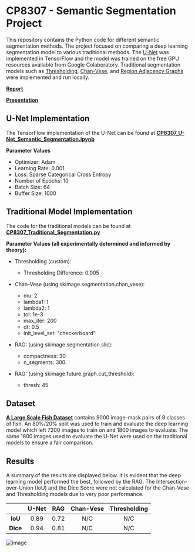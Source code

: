 # CP8307 - Semantic Segmentation Project
This repository contains the Python code for different semantic segmentation methods. The project focused on comparing a deep learning segmentation model to various traditional methods. The [U-Net](https://arxiv.org/abs/1505.04597) was implemented in TensorFlow and the model was trained on the free GPU resources available from Google Colaboratory. Traditional segmentation models such as [Thresholding](https://scikit-image.org/docs/dev/auto_examples/segmentation/plot_thresholding.html), [Chan-Vese](https://ieeexplore.ieee.org/document/902291), and [Region Adjacency Graphs](https://ieeexplore.ieee.org/document/841950) were implemented and run locally.

[**Report**](../master/Semantic_Segmentation_Report.pdf)

[**Presentation**](../master/Semantic_Segmentation_Presentation.pdf)

## U-Net Implementation
The TensorFlow implementation of the U-Net can be found at [**CP8307_U-Net_Semantic_Segmentation.ipynb**](../master/CP8307_U-Net_Semantic_Segmentation.ipynb)

**Parameter Values**
* Optimizer: Adam
* Learning Rate: 0.001
* Loss: Sparse Categorical Cross Entropy
* Number of Epochs: 10
* Batch Size: 64
* Buffer Size: 1000

## Traditional Model Implementation
The code for the traditional models can be found at [**CP8307_Traditional_Segmentation.py**](../master/CP8307_Traditional_Segmentation.py)

**Parameter Values (all experimentally determined and informed by theory):**

* Thresholding (custom): 
  * Thresholding Difference: 0.005

* Chan-Vese (using skimage.segmentation.chan_vese): 
  * mu: 2
  * lambda1: 1 
  * lambda2: 1 
  * tol: 1e-3
  * max_iter: 200
  * dt: 0.5
  * init_level_set: "checkerboard"

* RAG: (using skimage.segmentation.slic): 
  * compactness: 30
  * n_segments: 300.

* RAG: (using skimage.future.graph.cut_threshold): 
  * thresh: 45 

## Dataset
[**A Large Scale Fish Dataset**](https://www.kaggle.com/crowww/a-large-scale-fish-dataset) contains 9000 image-mask pairs of 9 classes of fish. An 80%/20% split was used to train and evaluate the deep learning model which left 7200 images to train on and 1800 images to evaluate. The same 1800 images used to evaluate the U-Net were used on the traditional models to ensure a fair comparison.

## Results
A summary of the results are displayed below. It is evident that the deep learning model performed the best, followed by the RAG. The Intersection-over-Union (IoU) and the Dice Score were not calculated for the Chan-Vese and Thresholding models due to very poor performance.

|      | **U-Net** |  **RAG** | **Chan-Vese** |  **Thresholding** |
|:----:|:-----:|:----:|:---------:|:-------------:|
|  **IoU** |  0.89 | 0.72 |    N/C    |      N/C      |
| **Dice** |  0.94 | 0.81 |    N/C    |      N/C      |

![image](https://user-images.githubusercontent.com/23387743/146186533-39287bf7-37ff-4e6b-af9e-ef405a4738d6.png)
